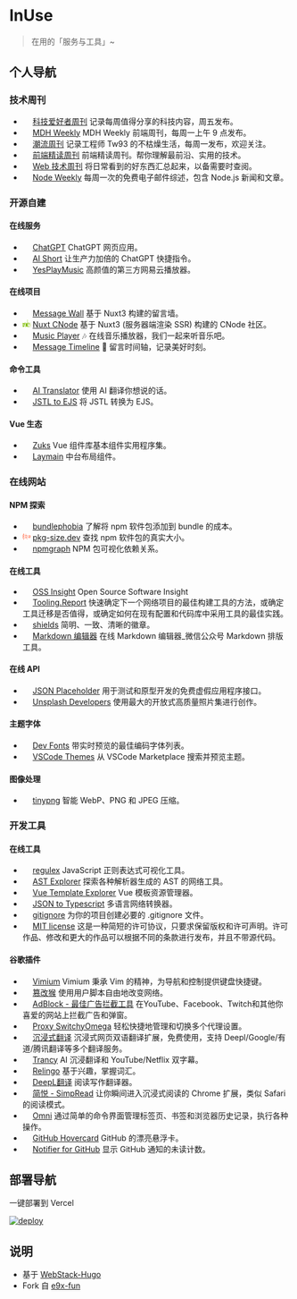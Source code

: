 # InUse

> 在用的「服务与工具」~

## 个人导航

<!--WEB_STACK_STARTS-->
### 技术周刊

- <img src="https://avatars.githubusercontent.com/u/905434?s=48&v=4" width="14" height="14" /> [科技爱好者周刊](https://github.com/ruanyf/weekly) 记录每周值得分享的科技内容，周五发布。
- <img src="https://img.alicdn.com/imgextra/i3/O1CN01uKTVpD1UK8BCxFBwo_!!6000000002498-2-tps-500-500.png" width="14" height="14" /> [MDH Weekly](https://mdhweekly.com/weekly) MDH Weekly 前端周刊，每周一上午 9 点发布。
- <img src="https://gw.alipayobjects.com/zos/k/qv/coffee-2-icon.png" width="14" height="14" /> [潮流周刊](https://weekly.tw93.fun) 记录工程师 Tw93 的不枯燥生活，每周一发布，欢迎关注。
- <img src="https://avatars.githubusercontent.com/u/7970947?s=48&v=4" width="14" height="14" /> [前端精读周刊](https://github.com/ascoders/weekly) 前端精读周刊。帮你理解最前沿、实用的技术。
- <img src="https://avatars.githubusercontent.com/u/2378632?s=48&v=4" width="14" height="14" /> [Web 技术周刊](https://www.yuque.com/zenany/fe_weekly) 将日常看到的好东西汇总起来，以备需要时查阅。
- <img src="https://nodeweekly.com/favicon.png" width="14" height="14" /> [Node Weekly](https://nodeweekly.com) 每周一次的免费电子邮件综述，包含 Node.js 新闻和文章。

### 开源自建

#### 在线服务

- <img src="https://github.com/savoygu/ChatGPT-Next-Web/raw/main/docs/images/icon.svg" width="14" height="14" /> [ChatGPT](https://chat.gusaifei.com) ChatGPT 网页应用。
- <img src="https://aishort.gusaifei.com/img/logo.svg" width="14" height="14" /> [AI Short](https://aishort.gusaifei.com) 让生产力加倍的 ChatGPT 快捷指令。
- <img src="https://github.com/savoygu/YesPlayMusic/raw/master/images/logo.png" width="14" height="14" /> [YesPlayMusic](https://music.gusaifei.com) 高颜值的第三方网易云播放器。

#### 在线项目

- <img src="https://message-wall-sage.vercel.app/_nuxt/logo.ce61d15a.svg" width="14" height="14" /> [Message Wall](https://message-wall-sage.vercel.app) 基于 Nuxt3 构建的留言墙。
- <img src="https://github.com/savoygu/nuxt-cnode/raw/main/assets/images/cnodejs-green.svg" width="14" height="14" /> [Nuxt CNode](https://nuxt-cnode.gusaifei.com) 基于 Nuxt3 (服务器端渲染 SSR) 构建的 CNode 社区。
- <img src="https://savoygu.github.io/music-player/assets/logo.7722238a.png" width="14" height="14" /> [Music Player](https://savoygu.github.io/music-player) 🎶 在线音乐播放器，我们一起来听音乐吧。
- <img src="https://github.githubassets.com/favicons/favicon.svg" width="14" height="14" /> [Message Timeline](https://timeline.gusaifei.com) 💌 留言时间轴，记录美好时刻。

#### 命令工具

- <img src="https://github.githubassets.com/favicons/favicon.svg" width="14" height="14" /> [AI Translator](https://github.com/savoygu/aitranslator) 使用 AI 翻译你想说的话。
- <img src="https://github.githubassets.com/favicons/favicon.svg" width="14" height="14" /> [JSTL to EJS](https://github.com/savoygu/jstl-to-ejs) 将 JSTL 转换为 EJS。

#### Vue 生态

- <img src="https://github.githubassets.com/favicons/favicon.svg" width="14" height="14" /> [Zuks](https://zuks.netlify.app/) Vue 组件库基本组件实用程序集。
- <img src="https://github.githubassets.com/favicons/favicon.svg" width="14" height="14" /> [Laymain](https://github.com/savoygu/laymain) 中台布局组件。

### 在线网站

#### NPM 探索

- <img src="https://camo.githubusercontent.com/6d7c0caaea95d540203d18b3a45df0eafe7944b865032132f1a70abb6e93acb5/68747470733a2f2f63646e2e7261776769742e636f6d2f70617374656c736b792f62756e646c6570686f6269612f62756e646c6570686f6269612f636c69656e742f6173736574732f736974652d6c6f676f2e737667" width="14" height="14" /> [bundlephobia](https://bundlephobia.com) 了解将 npm 软件包添加到 bundle 的成本。
- <img src="https://github.com/privatenumber/pkg-size.dev/raw/develop/.github/logo.svg" width="14" height="14" /> [pkg-size.dev](https://pkg-size.dev) 查找 npm 软件包的真实大小。
- <img src="https://npmgraph.js.org/favicon.1b75a10a.png" width="14" height="14" /> [npmgraph](https://npmgraph.js.org) NPM 包可视化依赖关系。

#### 在线工具

- <img src="https://ossinsight.io/img/logo.svg" width="14" height="14" /> [OSS Insight](https://ossinsight.io) Open Source Software Insight
- <img src="https://bundlers.tooling.report/apple-touch-icon-6d4d3a0c.png" width="14" height="14" /> [Tooling.Report](https://bundlers.tooling.report/) 快速确定下一个网络项目的最佳构建工具的方法，或确定工具迁移是否值得，或确定如何在现有配置和代码库中采用工具的最佳实践。
- <img src="https://shields.io/img/logo.png" width="14" height="14" /> [shields](https://shields.io) 简明、一致、清晰的徽章。
- <img src="https://markdown.com.cn/editor/favicon.svg" width="14" height="14" /> [Markdown 编辑器](https://markdown.com.cn/editor) 在线 Markdown 编辑器_微信公众号 Markdown 排版工具。

#### 在线 API

- <img src="https://jsonplaceholder.typicode.com/favicon.ico" width="14" height="14" /> [JSON Placeholder](https://jsonplaceholder.typicode.com) 用于测试和原型开发的免费虚假应用程序接口。
- <img src="https://unsplash.com/apple-touch-icon.png" width="14" height="14" /> [Unsplash Developers](https://unsplash.com/documentation) 使用最大的开放式高质量照片集进行创作。

#### 主题字体

- <img src="https://devfonts.gafi.dev/apple-touch-icon.png" width="14" height="14" /> [Dev Fonts](https://devfonts.gafi.dev) 带实时预览的最佳编码字体列表。
- <img src="https://vscodethemes.com/favicon.ico" width="14" height="14" /> [VSCode Themes](https://vscodethemes.com) 从 VSCode Marketplace 搜索并预览主题。

#### 图像处理

- <img src="tinypng.png" width="14" height="14" /> [tinypng](https://tinypng.com) 智能 WebP、PNG 和 JPEG 压缩。

### 开发工具

#### 在线工具

- <img src="https://jex.im/favicon.ico" width="14" height="14" /> [regulex](https://jex.im/regulex) JavaScript 正则表达式可视化工具。
- <img src="https://astexplorer.net/favicon.png" width="14" height="14" /> [AST Explorer](https://astexplorer.net) 探索各种解析器生成的 AST 的网络工具。
- <img src="https://vuejs.org/images/logo.png" width="14" height="14" /> [Vue Template Explorer](https://template-explorer.vuejs.org) Vue 模板资源管理器。
- <img src="https://transform.tools/static/favicon.png" width="14" height="14" /> [JSON to Typescript](https://transform.tools/json-to-typescript) 多语言网络转换器。
- <img src="https://www.toptal.com/developers/gitignore/favicon.ico" width="14" height="14" /> [gitignore](https://www.toptal.com/developers/gitignore) 为你的项目创建必要的 .gitignore 文件。
- <img src="https://choosealicense.com/favicon.ico" width="14" height="14" /> [MIT license](https://choosealicense.com/licenses/mit) 这是一种简短的许可协议，只要求保留版权和许可声明。许可作品、修改和更大的作品可以根据不同的条款进行发布，并且不带源代码。

#### 谷歌插件

- <img src="https://lh3.googleusercontent.com/iooXARzyoB-z2fUt3Ixcczai8n7F1CjREDIBQV-_as_tYIKrNjOMX63Kfp0OCT7umeebS1BfxpqTKJIWaIJJqxSn=w128-h128-e365-rj-sc0x00ffffff" width="14" height="14" /> [Vimium](https://chrome.google.com/webstore/detail/vimium/dbepggeogbaibhgnhhndojpepiihcmeb?utm_source=ext_sidebar&hl=zh-CN) Vimium 秉承 Vim 的精神，为导航和控制提供键盘快捷键。
- <img src="https://lh3.googleusercontent.com/zoY8FwoOqPlBgFxcmFdNSK2Q4CcLmv-gw7vTjF2KMR9cEabwBsGNrHBTEMitn0Ba6OmCVJ0NcLnFGu3N97BP8Phu0g=w128-h128-e365-rj-sc0x00ffffff" width="14" height="14" /> [篡改猴](https://chrome.google.com/webstore/detail/tampermonkey/dhdgffkkebhmkfjojejmpbldmpobfkfo?utm_source=ext_sidebar&hl=zh-CN) 使用用户脚本自由地改变网络。
- <img src="https://lh3.googleusercontent.com/mgNKV-3VMXD556WVUiWSbcukQQN-il4Zlqq03efTjG2B5j9YP7Fxr3idTQ_G0JFD7E6o4TMwvTQTleDn_8UdFLf5VQ=w128-h128-e365-rj-sc0x00ffffff" width="14" height="14" /> [AdBlock - 最佳广告拦截工具](https://chrome.google.com/webstore/detail/adblock-%E2%80%94-best-ad-blocker/gighmmpiobklfepjocnamgkkbiglidom?utm_source=ext_sidebar&hl=zh-CN) 在YouTube、Facebook、Twitch和其他你喜爱的网站上拦截广告和弹窗。
- <img src="https://lh3.googleusercontent.com/Ar6pRol9XdP7QSJdQPlWUngT111eg-HCjcavM7DVg3UUIuICRhvL6_v0UcIaNt3xLuBsP0_EUww2RftpnWzYgv_MFA=w128-h128-e365-rj-sc0x00ffffff" width="14" height="14" /> [Proxy SwitchyOmega](https://chrome.google.com/webstore/detail/proxy-switchyomega/padekgcemlokbadohgkifijomclgjgif?utm_source=ext_sidebar&hl=zh-CN) 轻松快捷地管理和切换多个代理设置。
- <img src="https://lh3.googleusercontent.com/FCCjGNQ3JhLebMSOBdTRV7UP5yMNa9lF5rsJxQ1B4gVcZy5V3vJIdIOh3DO7fCih1JfzIRbAHrxhhXjEUTMKtwdBDA=w128-h128-e365-rj-sc0x00ffffff" width="14" height="14" /> [沉浸式翻译](https://chrome.google.com/webstore/detail/immersive-translate/bpoadfkcbjbfhfodiogcnhhhpibjhbnh?utm_source=ext_sidebar&hl=zh-CN) 沉浸式网页双语翻译扩展，免费使用，支持 Deepl/Google/有道/腾讯翻译等多个翻译服务。
- <img src="https://lh3.googleusercontent.com/kaZOdv81FMwgIz2GHYJgIsx-4_Pqw7s3N_E-YhFLxf8UcxTLQXl6yAwzaAYzF9gO5Qdf1syvIzpv8z30U3DhI8LZPA=w128-h128-e365-rj-sc0x00ffffff" width="14" height="14" /> [Trancy](https://chrome.google.com/webstore/detail/ai-translator-and-youtube/mjdbhokoopacimoekfgkcoogikbfgngb?utm_source=ext_sidebar&hl=zh-CN) AI 沉浸翻译和 YouTube/Netflix 双字幕。
- <img src="https://lh3.googleusercontent.com/kxngJpP0fG3Oy3p7SqEOAwkHKuOd_ijzRnReDVER7BKbdYI-QrgOXOSKHacqGtFYwhWD54AtS7TtQ5TKz33oOwBA-Q=w128-h128-e365-rj-sc0x00ffffff" width="14" height="14" /> [Relingo](https://chrome.google.com/webstore/detail/relingo-master-words-from/dpphkcfmnbkdpmgneljgdhfnccnhmfig?utm_source=ext_sidebar&hl=zh-CN) 基于兴趣，掌握词汇。
- <img src="https://lh3.googleusercontent.com/iXeQzL_4icUm7QIqYFHfpm13HKecoVh8mbaop8_kqEnUiETbYf4wK0C2haqLYAjePlhOxKLjIHpxhH7ufB4KIcKVrA=w128-h128-e365-rj-sc0x00ffffff" width="14" height="14" /> [DeepL翻译](https://chrome.google.com/webstore/detail/deepl-translate-reading-w/cofdbpoegempjloogbagkncekinflcnj?utm_source=ext_sidebar&hl=zh-CN) 阅读写作翻译器。
- <img src="https://lh3.googleusercontent.com/3fQMRj3gigg_kS0CZoSYdclwWG3rjkhZGAvn7YYD0yXEPkvDfwAcCkZ1uypUmVeRo-IPoxb2ABvP0K8ZvgIr7R3uwzI=w128-h128-e365-rj-sc0x00ffffff" width="14" height="14" /> [简悦 - SimpRead](https://chrome.google.com/webstore/detail/simpread-reader-view/ijllcpnolfcooahcekpamkbidhejabll?utm_source=ext_sidebar&hl=zh-CN) 让你瞬间进入沉浸式阅读的 Chrome 扩展，类似 Safari 的阅读模式。
- <img src="https://lh3.googleusercontent.com/J7n7qDIrekKpjDDP-oLo03rvP2drIRqOqTDdSK5MyUBhE2UCkYx1LXurAVNA_4lgHCkdZUtnVaEt0SvGed9gaSKhAA=w128-h128-e365-rj-sc0x00ffffff" width="14" height="14" /> [Omni](https://chrome.google.com/webstore/detail/omni-bookmark-history-tab/mapjgeachilmcbbokkgcbgpbakaaeehi?utm_source=ext_sidebar&hl=zh-CN) 通过简单的命令界面管理标签页、书签和浏览器历史记录，执行各种操作。
- <img src="https://lh3.googleusercontent.com/3zBa2H39YA153XrCyPNPiLNBkRXIefijJCSIun4j_xeroNqrwVDEisDgoKVsf510XTHi8Y6RlDRU0QtZICIZFUx1DTA=w128-h128-e365-rj-sc0x00ffffff" width="14" height="14" /> [GitHub Hovercard](https://chrome.google.com/webstore/detail/github-hovercard/mmoahbbnojgkclgceahhakhnccimnplk?utm_source=ext_sidebar&hl=zh-CN) GitHub 的漂亮悬浮卡。
- <img src="https://lh3.googleusercontent.com/uT1iBjlubQWuDJEQBbDm_a9PZAKM8OOA1tl0uo5x-udXsMxRZLlRoyv2hrRFPq9ikquxdWZyTx1gBXppp2yI5yhOOA=w128-h128-e365-rj-sc0x00ffffff" width="14" height="14" /> [Notifier for GitHub](https://chrome.google.com/webstore/detail/notifier-for-github/lmjdlojahmbbcodnpecnjnmlddbkjhnn?utm_source=ext_sidebar&hl=zh-CN) 显示 GitHub 通知的未读计数。
<!--WEB_STACK_ENDS-->

## 部署导航

一键部署到 Vercel

[![deploy](https://camo.githubusercontent.com/5e471e99e8e022cf454693e38ec843036ec6301e27ee1e1fa10325b1cb720584/68747470733a2f2f76657263656c2e636f6d2f627574746f6e)](https://vercel.com/new/clone?repository-url=https://github.com/savoygu/inuse)

## 说明

- 基于 [WebStack-Hugo](https://github.com/shenweiyan/WebStack-Hugo)
- Fork 自 [e9x-fun](https://github.com/weekend-project-space/e9x-fun)
